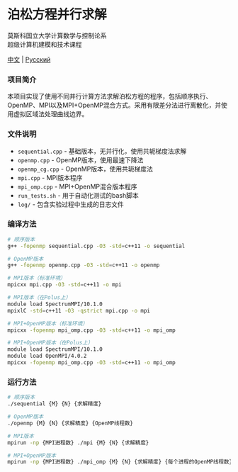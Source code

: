 # 泊松方程并行求解

莫斯科国立大学计算数学与控制论系  
超级计算机建模和技术课程

[中文](./README.md) | [Русский](./README.ru.md)


### 项目简介
本项目实现了使用不同并行计算方法求解泊松方程的程序，包括顺序执行、OpenMP、MPI以及MPI+OpenMP混合方式。采用有限差分法进行离散化，并使用虚拟区域法处理曲线边界。

### 文件说明
* `sequential.cpp` - 基础版本，无并行化，使用共轭梯度法求解
* `openmp.cpp` - OpenMP版本，使用最速下降法
* `openmp_cg.cpp` - OpenMP版本，使用共轭梯度法
* `mpi.cpp` - MPI版本程序
* `mpi_omp.cpp` - MPI+OpenMP混合版本程序
* `run_tests.sh` - 用于自动化测试的bash脚本
* `log/` - 包含实验过程中生成的日志文件

### 编译方法

```bash
# 顺序版本
g++ -fopenmp sequential.cpp -O3 -std=c++11 -o sequential

# OpenMP版本
g++ -fopenmp openmp.cpp -O3 -std=c++11 -o openmp

# MPI版本（标准环境）
mpicxx mpi.cpp -O3 -std=c++11 -o mpi

# MPI版本（在Polus上）
module load SpectrumMPI/10.1.0
mpixlC -std=c++11 -O3 -qstrict mpi.cpp -o mpi

# MPI+OpenMP版本（标准环境）
mpicxx -fopenmp mpi_omp.cpp -O3 -std=c++11 -o mpi_omp

# MPI+OpenMP版本（在Polus上）
module load SpectrumMPI/10.1.0
module load OpenMPI/4.0.2
mpicxx -fopenmp mpi_omp.cpp -O3 -std=c++11 -o mpi_omp
```

### 运行方法

```bash
# 顺序版本
./sequential {M} {N} {求解精度}

# OpenMP版本
./openmp {M} {N} {求解精度} {OpenMP线程数}

# MPI版本
mpirun -np {MPI进程数} ./mpi {M} {N} {求解精度}

# MPI+OpenMP版本
mpirun -np {MPI进程数} ./mpi_omp {M} {N} {求解精度} {每个进程的OpenMP线程数}
```

